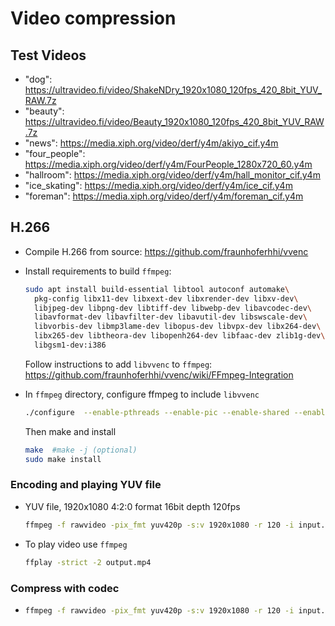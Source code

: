 # Video compression



## Test Videos

- "dog": https://ultravideo.fi/video/ShakeNDry_1920x1080_120fps_420_8bit_YUV_RAW.7z
- "beauty": https://ultravideo.fi/video/Beauty_1920x1080_120fps_420_8bit_YUV_RAW.7z
- "news": https://media.xiph.org/video/derf/y4m/akiyo_cif.y4m
- "four_people": https://media.xiph.org/video/derf/y4m/FourPeople_1280x720_60.y4m
- "hallroom": https://media.xiph.org/video/derf/y4m/hall_monitor_cif.y4m
- "ice_skating": https://media.xiph.org/video/derf/y4m/ice_cif.y4m
- "foreman": https://media.xiph.org/video/derf/y4m/foreman_cif.y4m

## H.266

- Compile H.266 from source: https://github.com/fraunhoferhhi/vvenc

- Install requirements to build `ffmpeg`:

  ```bash
  sudo apt install build-essential libtool autoconf automake\
  	pkg-config libx11-dev libxext-dev libxrender-dev libxv-dev\
  	libjpeg-dev libpng-dev libtiff-dev libwebp-dev libavcodec-dev\
  	libavformat-dev libavfilter-dev libavutil-dev libswscale-dev\
  	libvorbis-dev libmp3lame-dev libopus-dev libvpx-dev libx264-dev\
  	libx265-dev libtheora-dev libopenh264-dev libfaac-dev zlib1g-dev\
  	libgsm1-dev:i386
  ```

  Follow instructions to add `libvvenc` to `ffmpeg`: https://github.com/fraunhoferhhi/vvenc/wiki/FFmpeg-Integration

- In `ffmpeg` directory, configure ffmpeg to include `libvvenc`

  ```bash
  ./configure  --enable-pthreads --enable-pic --enable-shared --enable-rpath --arch=amd64 --enable-demuxer=dash --enable-libxml2 --enable-libvvenc --enable-libx264 --enable-gpl --enable-libx265
  ```

  Then make and install

  ```bash
  make	#make -j (optional)
  sudo make install
  ```

### Encoding and playing YUV file

- YUV file, 1920x1080 4:2:0 format 16bit depth 120fps

  ```bash
  ffmpeg -f rawvideo -pix_fmt yuv420p -s:v 1920x1080 -r 120 -i input.yuv -c:v libvvenc -q 5 -preset fast -threads 4 output.266
  ```

- To play video use `ffmpeg`

  ```bash
  ffplay -strict -2 output.mp4
  ```


### Compress with codec

- ```bash
  ffmpeg -f rawvideo -pix_fmt yuv420p -s:v 1920x1080 -r 120 -i input.yuv -c:v <codec> -q 5 -preset fast -threads 8 -b:v <bitrate> output_<codec>_<bitrate>k.mp4
  ```

  

